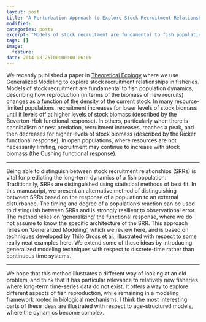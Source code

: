 ```yaml
---
layout: post
title: "A Perturbation Approach to Explore Stock Recruitment Relationships"
modified:
categories: posts
excerpt: "Models of stock recruitment are fundamental to fish population dynamics, describing how reproduction (in terms of the biomass of new recruits) changes as a function of the density of the current stock. In many resource-limited populations, recruitment increases for lower levels of stock biomass until it levels off at higher levels of stock biomass (described by the Beverton-Holt functional response)."
tags: []
image:
  feature:
date: 2014-08-25T00:00:00-06:00
---
```



We recently published a paper in [Theoretical Ecology](http://link.springer.com/article/10.1007/s12080-014-0230-z) where we use Generalized Modeling to explore stock recruitment relationships in fisheries. Models of stock recruitment are fundamental to fish population dynamics, describing how reproduction (in terms of the biomass of new recruits) changes as a function of the density of the current stock. In many resource-limited populations, recruitment increases for lower levels of stock biomass until it levels off at higher levels of stock biomass (described by the Beverton-Holt functional response). In others, particularly when there is cannibalism or nest predation, recruitment increases, reaches a peak, and then decreases for higher levels of stock biomass (described by the Ricker functional response). In open populations, where resources are not necessarily limiting, recruitment may continue to increase with stock biomass (the Cushing functional response).  

---

Being able to distinguish between stock recruitment relationships (SRRs) is vital for predicting the long-term dynamics of a fish population. Traditionally, SRRs are distinguished using statistical methods of best fit. In this manuscript, we present an alternative method of distinguishing between SRRs based on the response of a population to an external disturbance. The timing and degree of a population’s reaction can be used to distinguish between SRRs and is strongly resilient to observational error. The method relies on ‘generalizing’ the functional response, where we do not assume to know the specific architecture of the SRR. This approach relies on ‘Generalized Modeling’, which we review here, and is based on techniques developed by Thilo Gross et al., illustrated with respect to some really neat examples here. We extend some of these ideas by introducing generalized modeling techniques with respect to discrete-time rather than continuous time systems.  

----

We hope that this method illustrates a different way of looking at an old problem, and think that it has particular relevance to relatively new fisheries where long-term time-series data do not exist. It offers a way to explore different aspects of fish reproduction, while remaining in a modeling framework rooted in biological mechanisms. I think the most interesting parts of these ideas are illustrated with respect to age-structured models, where the dynamics become complex.  
